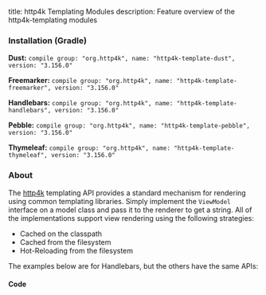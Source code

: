 title: http4k Templating Modules
description: Feature overview of the http4k-templating modules

### Installation (Gradle)
**Dust:** ```compile group: "org.http4k", name: "http4k-template-dust", version: "3.156.0"```

**Freemarker:** ```compile group: "org.http4k", name: "http4k-template-freemarker", version: "3.156.0"```

**Handlebars:** ```compile group: "org.http4k", name: "http4k-template-handlebars", version: "3.156.0"```

**Pebble:** ```compile group: "org.http4k", name: "http4k-template-pebble", version: "3.156.0"```

**Thymeleaf:** ```compile group: "org.http4k", name: "http4k-template-thymeleaf", version: "3.156.0"```

### About
The [http4k] templating API provides a standard mechanism for rendering using common templating libraries. Simply implement the `ViewModel` interface on a model class and pass it to the renderer to get a string. All of the implementations support view rendering using the following strategies:

* Cached on the classpath
* Cached from the filesystem
* Hot-Reloading from the filesystem

The examples below are for Handlebars, but the others have the same APIs:

#### Code  [<img class="octocat"/>](https://github.com/http4k/http4k/blob/master/src/docs/guide/modules/templating/example.kt)

 <script src="https://gist-it.appspot.com/https://github.com/http4k/http4k/blob/master/src/docs/guide/modules/templating/example.kt"></script>

[http4k]: https://http4k.org
